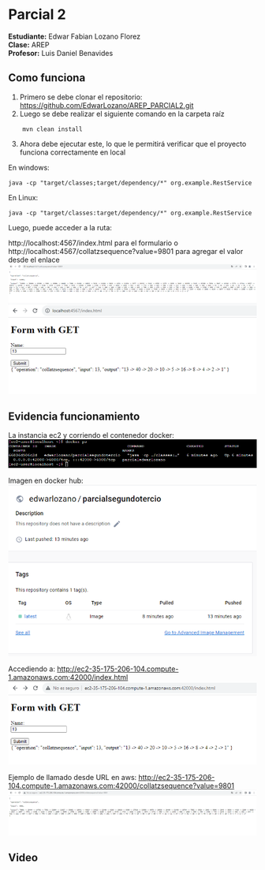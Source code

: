 # Parcial 2
**Estudiante:** Edwar Fabian Lozano Florez  
**Clase:** AREP  
**Profesor:** Luis Daniel Benavides

## Como funciona
1. Primero se debe clonar el repositorio: https://github.com/EdwarLozano/AREP_PARCIAL2.git
2. Luego se debe realizar el siguiente comando en la carpeta raíz
```
    mvn clean install
```
3. Ahora debe ejecutar este, lo que le permitirá verificar que el proyecto funciona correctamente en local

En windows:

```
java -cp "target/classes;target/dependency/*" org.example.RestService
```

En Linux:

```
java -cp "target/classes:target/dependency/*" org.example.RestService
```

Luego, puede acceder a la ruta:

http://localhost:4567/index.html para el formulario o http://localhost:4567/collatzsequence?value=9801 para agregar el valor desde el enlace
![img.png](img.png)
![img_1.png](img_1.png)



## Evidencia funcionamiento

La instancia ec2 y corriendo el contenedor docker:
![img_2.png](img_2.png)


Imagen en docker hub:
![img_3.png](img_3.png)

Accediendo a:  http://ec2-35-175-206-104.compute-1.amazonaws.com:42000/index.html
![img_4.png](img_4.png)

Ejemplo de llamado desde URL en aws: http://ec2-35-175-206-104.compute-1.amazonaws.com:42000/collatzsequence?value=9801
![img_5.png](img_5.png)

## Video

